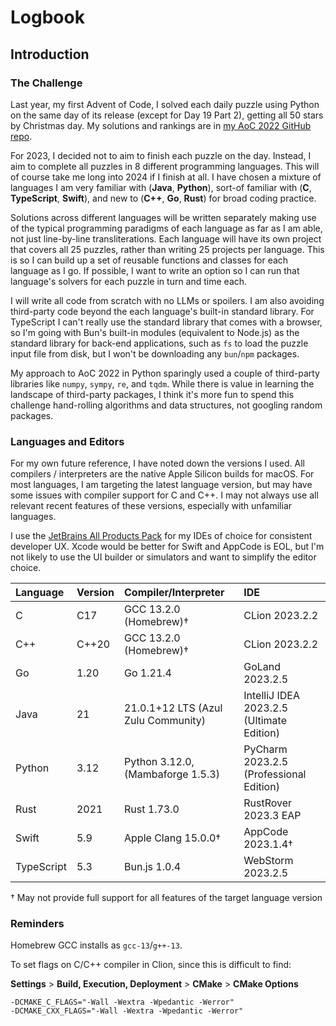 # Logbook

## Introduction

### The Challenge

Last year, my first Advent of Code, I solved each daily puzzle using Python on the same day of its release (except for Day 19 Part 2), getting all 50 stars by Christmas day. My solutions and rankings are in [my AoC 2022 GitHub repo](https://github.com/leechristie/advent-of-code-2022).

For 2023, I decided not to aim to finish each puzzle on the day. Instead, I aim to complete all puzzles in 8 different programming languages. This will of course take me long into 2024 if I finish at all. I have chosen a mixture of languages I am very familiar with (**Java**, **Python**), sort-of familiar with (**C**, **TypeScript**, **Swift**), and new to (**C++**, **Go**, **Rust**) for broad coding practice.

Solutions across different languages will be written separately making use of the typical programming paradigms of each language as far as I am able, not just line-by-line transliterations. Each language will have its own project that covers all 25 puzzles, rather than writing 25 projects per language. This is so I can build up a set of reusable functions and classes for each language as I go. If possible, I want to write an option so I can run that language's solvers for each puzzle in turn and time each.

I will write all code from scratch with no LLMs or spoilers. I am also avoiding third-party code beyond the each language's built-in standard library. For TypeScript I can't really use the standard library that comes with a browser, so I'm going with Bun's built-in modules (equivalent to Node.js) as the standard library for back-end applications, such as `fs` to load the puzzle input file from disk, but I won't be downloading any `bun`/`npm` packages.

My approach to AoC 2022 in Python sparingly used a couple of third-party libraries like `numpy`, `sympy`, `re`, and `tqdm`. While there is value in learning the landscape of third-party packages, I think it's more fun to spend this challenge hand-rolling algorithms and data structures, not googling random packages.

### Languages and Editors

For my own future reference, I have noted down the versions I used. All compilers / interpreters are the native Apple Silicon builds for macOS. For most languages, I am targeting the latest language version, but may have some issues with compiler support for C and C++. I may not always use all relevant recent features of these versions, especially with unfamiliar languages.

I use the [JetBrains All Products Pack](https://www.jetbrains.com/all/) for my IDEs of choice for consistent developer UX. Xcode would be better for Swift and AppCode is EOL, but I'm not likely to use the UI builder or simulators and want to simplify the editor choice.

| Language   | Version | Compiler/Interpreter                | IDE                                       |
|:-----------|:--------|:------------------------------------|:------------------------------------------|
| C          | C17     | GCC 13.2.0 (Homebrew)†              | CLion 2023.2.2                            |
| C++        | C++20   | GCC 13.2.0 (Homebrew)†              | CLion 2023.2.2                            |
| Go         | 1.20    | Go 1.21.4                           | GoLand 2023.2.5                           |
| Java       | 21      | 21.0.1+12 LTS (Azul Zulu Community) | IntelliJ IDEA 2023.2.5 (Ultimate Edition) |
| Python     | 3.12    | Python 3.12.0, (Mambaforge 1.5.3)   | PyCharm 2023.2.5 (Professional Edition)   |
| Rust       | 2021    | Rust 1.73.0                         | RustRover 2023.3 EAP                      |
| Swift      | 5.9     | Apple Clang 15.0.0†                 | AppCode 2023.1.4†                         |
| TypeScript | 5.3     | Bun.js 1.0.4                        | WebStorm 2023.2.5                         |

† May not provide full support for all features of the target language version

### Reminders

Homebrew GCC installs as `gcc-13`/`g++-13`.

To set flags on C/C++ compiler in Clion, since this is difficult to find:

**Settings** > **Build, Execution, Deployment** > **CMake** > **CMake Options**
```
-DCMAKE_C_FLAGS="-Wall -Wextra -Wpedantic -Werror"
-DCMAKE_CXX_FLAGS="-Wall -Wextra -Wpedantic -Werror"
```
